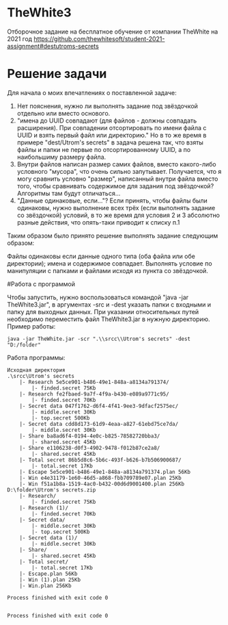 # TheWhite3
Отборочное задание на бесплатное обучение от компании TheWhite на 2021 год 
https://github.com/thewhitesoft/student-2021-assignment#destutroms-secrets

# Решение задачи 
Для начала о моих впечатлениях о поставленной задаче:

1. Нет пояснения, нужно ли выполнять задание под звёздочкой отдельно или вместо основого. 
2. "имена до UUID совпадают (для файлов - должны совпадать расширения). При совпадении отсортировать по имени файла с UUID и взять первый файл или директорию."
Но в то же время в примере "dest/Utrom's secrets" в задача решена так, что взяты файлы и папки не первые по отсортированному UUID, а по наибольшиму размеру файла.
3. Внутри файлов написан размер самих файлов, вместо какого-либо условного "мусора", что очень сильно запутывает. Получается, что я могу сравнить условно "размер", написанный внутри файла вместо того, чтобы сравнивать содержимое для задания под звёздочкой? Алгоритмы там будут отличаться...
4. "Данные одинаковые, если..."? Если принять, чтобы файлы были одинаковы, нужно выполнение всех трёх (если выполнять задание со звёздочкой) условий, в то же время для условия 2 и 3 абсолютно разные действия, что опять-таки приводит к списку п.1

Таким образом было принято решение выполнять задание следующим образом: 

Файлы одинаковы если данные одного типа (оба файла или обе директории); имена и содержимое совпадает. Выполнять условие по манипуляции с папками и файлами исходя из пункта со звёздочкой. 

#Работа с программой

Чтобы запустить, нужно воспользоваться командой "java -jar TheWhite3.jar", в аргументах -src и -dest указать папки с входными и папку для выходных данных. При указании относительных путей необходимо переместить файл TheWhite3.jar в нужную директорию. 
Пример работы: 

```
java -jar TheWhite.jar -scr ".\\srcc\\Utrom's secrets" -dest "D:/folder"
```
Работа программы:
```
Исходная директория
.\srcc\Utrom's secrets
	|- Research 5e5ce901-b486-49e1-848a-a8134a791374/
		|- finded.secret 75Kb
	|- Research fe2fbaed-9a7f-4f9a-b430-e089a9771c95/
		|- finded.secret 70Kb
	|- Secret data 047f1762-d6f4-4f41-9ee3-9dfacf2575ec/
		|- middle.secret 30Kb
		|- top.secret 500Kb
	|- Secret data cdd8d173-61d9-4eaa-a827-61ebd75ce7da/
		|- middle.secret 30Kb
	|- Share ba8ad6f4-0194-4e0c-b825-78582720bba3/
		|- shared.secret 45Kb
	|- Share e1106238-d0f3-4902-9478-f012b87ce2a8/
		|- shared.secret 45Kb
	|- Total secret 86b5d8c6-5b6c-493f-b626-b7b506900687/
		|- total.secret 17Kb
	|- Escape 5e5ce901-b486-49e1-848a-a8134a791374.plan 56Kb
	|- Win e4e31179-1e60-46d5-a868-fbb709789e07.plan 25Kb
	|- Win f51a1b8a-1519-4ac0-b432-00d6d9001400.plan 256Kb
D:\folder\Utrom's secrets.zip
	|- Research/
		|- finded.secret 75Kb
	|- Research (1)/
		|- finded.secret 70Kb
	|- Secret data/
		|- middle.secret 30Kb
		|- top.secret 500Kb
	|- Secret data (1)/
		|- middle.secret 30Kb
	|- Share/
		|- shared.secret 45Kb
	|- Total secret/
		|- total.secret 17Kb
	|- Escape.plan 56Kb
	|- Win (1).plan 25Kb
	|- Win.plan 256Kb

Process finished with exit code 0


Process finished with exit code 0
```

